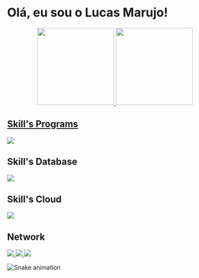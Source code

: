 # Olá, eu sou o Lucas Marujo! 

<div align="center">
  <a href="https://github.com/marvjo25">
  <img height="180em" src="https://github-readme-stats.vercel.app/api?username=lucasmarujo&show_icons=true&theme=blue-green&include_all_commits=true&count_private=true"/>
  <img height="180em" src="https://github-readme-stats.vercel.app/api/top-langs/?username=lucasmarujo&layout=compact&langs_count=7&theme=blue-green"/>
</div>
  
  <div style="display: inline_block">



## Skill's Programs
<p align="">
  <a href="https://skillicons.dev">
    <img src="https://skillicons.dev/icons?i=python,js,html,css,ts,react,tailwind,apple,autocad,django,figma,git,nodejs" /><br>
  </a>
</p>

## Skill's Database
<p align="">
  <a href="https://skillicons.dev">
    <img src="https://skillicons.dev/icons?i=mysql,firebase,mongodb" /><br>
  </a>
</p>

## Skill's Cloud
<p align="">
  <a href="https://skillicons.dev">
    <img src="https://skillicons.dev/icons?i=gcp,azure,aws" /><br>
  </a>
</p>

## Network
<p align="">
  <a href="https://www.linkedin.com/in/lucas-marujo-amadeu-5322a7219/">
    <img src="https://skillicons.dev/icons?i=linkedin" />
  </a>
  <a href="https://www.instagram.com/lucas.marujo/">
    <img src="https://skillicons.dev/icons?i=instagram" />
  </a>
  <a href="mailto:lucas.m.amadeu@gmail.com">
    <img src="https://skillicons.dev/icons?i=gmail" />
  </a>
</p>
 
</div>
  

  ![Snake animation](https://github.com/lucasmarujo/rafaballerini/blob/output/github-contribution-grid-snake.svg)
  </div>
